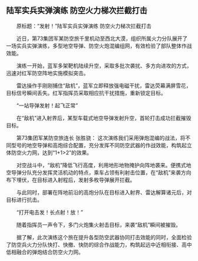 ## 陆军实兵实弹演练 防空火力梯次拦截打击
　　原标题：“发射！”陆军实兵实弹演练 防空火力梯次拦截打击

　　近日，第73集团军某防空旅千里机动至西北大漠，组织所属火力分队展开了一场实兵实弹演练，多型地空导弹、防空火炮混编组网，有效检验了部队整体作战效能。

　　演练一开始，蓝军多架靶机陆续升空，采取多批次袭扰、多方向进攻的方式，迅速对红军防空阵地实施模拟突击。

　　雷达操作手刚刚捕住“敌机”，蓝军立即释放强电磁干扰，雷达荧幕满屏雪花，目标信号瞬间丢失。红军指挥员采取相应抗干扰措施，重新锁定目标。

　　“一站导弹发射！起飞正常”

　　在“敌机”进入射界后，某型车载式地空导弹发射升空，首轮打击成功拦截摧毁目标。

　　第73集团军某防空旅连长 张胜骁： 这次演练我们采用弹炮混编的战法，将不同型号的地空导弹和高炮综合配置，充分发挥不同防空武器的作战效能，构筑起立体防空火力网，达到“1+1>2”的效果。

　　对空战斗中，“敌机”降低飞行高度，利用地形地物掩护向阵地袭来。便携式地空导弹分队充分发挥灵活机动的特点，乘车占领有利射击位置，在“敌机”来袭方向布下埋伏，在目标进入射程后，发射多枚导弹展开拦截。

　　与此同时，部署在阵地前沿的高炮分队在目标进入射界、雷达解算诸元后，对目标进行抗击。

　　“打开电击发！长点射！放！”

　　随着指挥员一声令下，多门火炮集火射击目标，来袭“敌机”瞬间被摧毁。

　　据了解，此次演练这个旅在提升各型防空武器协同打击效能的同时，全面检验了防空兵火力分队快打、快撤、快防的综合作战能力，构筑起远中近相衔接、高中低相融合的弹炮结合防空火力网。

